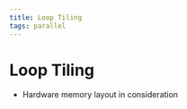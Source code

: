 ```yaml
---
title: Loop Tiling
tags: parallel
---
```


# Loop Tiling
- Hardware memory layout in consideration




































































